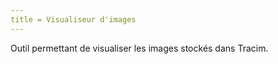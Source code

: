 ```yaml
---
title = Visualiseur d'images
---
```


Outil permettant de visualiser les images stockés dans Tracim.